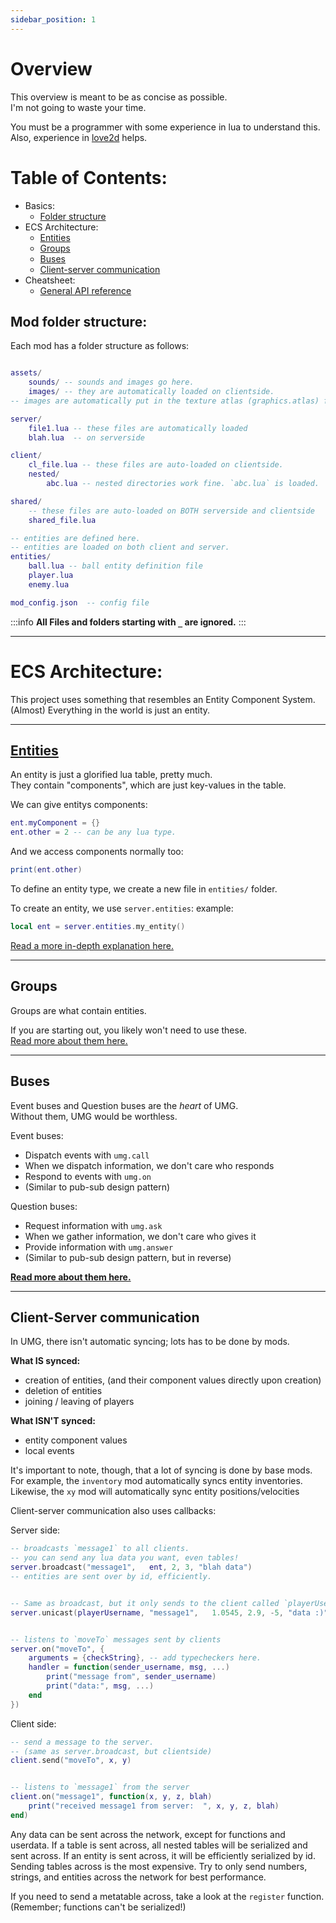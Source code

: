 ```yaml
---
sidebar_position: 1
---
```


# Overview

This overview is meant to be as concise as possible.<br/> 
I'm not going to waste your time.<br/>

You must be a programmer with some experience in lua to understand this.   
Also, experience in [love2d](https://love2d.org) helps.

# Table of Contents:
- Basics:
    - [Folder structure](#mod-folder-structure)
- ECS Architecture:
    - [Entities](#entities)
    - [Groups](#groups)
    - [Buses](#buses)
    - [Client-server communication](#client-server-communication)
- Cheatsheet:
    - [General API reference](#general-api-reference)


## Mod folder structure:
Each mod has a folder structure as follows:
```lua

assets/
    sounds/ -- sounds and images go here.
    images/ -- they are automatically loaded on clientside.
-- images are automatically put in the texture atlas (graphics.atlas) for auto-batching.

server/
    file1.lua -- these files are automatically loaded
    blah.lua  -- on serverside

client/
    cl_file.lua -- these files are auto-loaded on clientside.
    nested/
        abc.lua -- nested directories work fine. `abc.lua` is loaded.

shared/
    -- these files are auto-loaded on BOTH serverside and clientside
    shared_file.lua 

-- entities are defined here.
-- entities are loaded on both client and server.
entities/  
    ball.lua -- ball entity definition file
    player.lua
    enemy.lua

mod_config.json  -- config file
```

:::info
**All Files and folders starting with `_` are ignored.**
:::

----------------------------------------------------------

# ECS Architecture:
This project uses something that resembles an Entity Component System.<br/>
(Almost) Everything in the world is just an entity.

--------------------

## [**Entities**](./entities.md)

An entity is just a glorified lua table, pretty much.<br/>
They contain "components", which are just key-values in the table.

We can give entitys components:
```lua
ent.myComponent = {}
ent.other = 2 -- can be any lua type.
```
And we access components normally too:
```lua
print(ent.other)
```

To define an entity type, we create a new file in `entities/` folder.

To create an entity, we use `server.entities`:
example:
```lua
local ent = server.entities.my_entity()
```

[Read a more in-depth explanation here.](./entities.md)

--------------------


## Groups

Groups are what contain entities.<br/>

If you are starting out, you likely won't need to use these.<br/>
[Read more about them here.](./groups.md)


-------------------


## Buses
Event buses and Question buses are the *heart* of UMG.<br/>
Without them, UMG would be worthless.

Event buses: 
- Dispatch events with `umg.call`
- When we dispatch information, we don't care who responds
- Respond to events with `umg.on`
- (Similar to pub-sub design pattern)

Question buses: 
- Request information with `umg.ask`
- When we gather information, we don't care who gives it
- Provide information with `umg.answer`
- (Similar to pub-sub design pattern, but in reverse)

**[Read more about them here.](./buses.md)**

----------------

## Client-Server communication

In UMG, there isn't automatic syncing; lots has to be done by mods.

**What IS synced:**
- creation of entities, (and their component values directly upon creation)
- deletion of entities
- joining / leaving of players

**What ISN'T synced:**
- entity component values
- local events

It's important to note, though, that a lot of syncing is done by base mods.
For example, the `inventory` mod automatically syncs entity inventories.<br/>
Likewise, the `xy` mod will automatically sync entity positions/velocities


Client-server communication also uses callbacks:

Server side:
```lua
-- broadcasts `message1` to all clients.
-- you can send any lua data you want, even tables!
server.broadcast("message1",   ent, 2, 3, "blah data")
-- entities are sent over by id, efficiently.


-- Same as broadcast, but it only sends to the client called `playerUsername`.
server.unicast(playerUsername, "message1",   1.0545, 2.9, -5, "data :)")


-- listens to `moveTo` messages sent by clients
server.on("moveTo", {
    arguments = {checkString}, -- add typecheckers here.
    handler = function(sender_username, msg, ...) 
        print("message from", sender_username)
        print("data:", msg, ...)
    end
})

```

Client side:
```lua
-- send a message to the server.  
-- (same as server.broadcast, but clientside)
client.send("moveTo", x, y) 


-- listens to `message1` from the server
client.on("message1", function(x, y, z, blah)
    print("received message1 from server:  ", x, y, z, blah)
end)

```

Any data can be sent across the network, except for functions and userdata.
If a table is sent across, all nested tables will be serialized and sent across.
If an entity is sent across, it will be efficiently serialized by id.
Sending tables across is the most expensive. Try to only send numbers, strings, and entities across the network for best performance.

If you need to send a metatable across, take a look at the `register` function.
(Remember; functions can't be serialized!)

